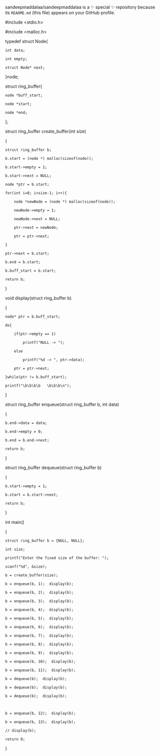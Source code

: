 






sandeepmaddalaa/sandeepmaddalaa is a ✨ special ✨ repository because its `README.md` (this file) appears on your GitHub profile.


#include <stdio.h>

#include <malloc.h>

typedef struct Node{

    int data;

    int empty;

    struct Node* next;

}node;  

struct ring_buffer{

    node *buff_start;

    node *start;

    node *end;

};

struct ring_buffer create_buffer(int size)

{

    struct ring_buffer b;

    b.start = (node *) malloc(sizeof(node));

    b.start->empty = 1;

    b.start->next = NULL;

    node *ptr = b.start;

    for(int i=0; i<size-1; i++){

        node *newNode = (node *) malloc(sizeof(node));

        newNode->empty = 1;

        newNode->next = NULL;

        ptr->next = newNode;

        ptr = ptr->next;

    }

    ptr->next = b.start;

    b.end = b.start;

    b.buff_start = b.start;

    return b;

}

void display(struct ring_buffer b)

{

    node* ptr = b.buff_start;

    do{

        if(ptr->empty == 1)

            printf("NULL -> ");

        else

            printf("%d -> ", ptr->data);

        ptr = ptr->next;

    }while(ptr != b.buff_start);

    printf("\b\b\b\b   \b\b\b\n");

}

struct ring_buffer enqueue(struct ring_buffer b, int data)

{

    b.end->data = data;

    b.end->empty = 0;

    b.end = b.end->next;

    return b;

}

struct ring_buffer dequeue(struct ring_buffer b)

{

    b.start->empty = 1;

    b.start = b.start->next;

    return b;

}

int main()

{

    struct ring_buffer b = {NULL, NULL}; 

    int size;

    printf("Enter the fixed size of the buffer: ");

    scanf("%d", &size);

    b = create_buffer(size);

    b = enqueue(b, 1);  display(b);

    b = enqueue(b, 2);  display(b);

    b = enqueue(b, 3);  display(b);

    b = enqueue(b, 4);  display(b);

    b = enqueue(b, 5);  display(b);

    b = enqueue(b, 6);  display(b);

    b = enqueue(b, 7);  display(b);

    b = enqueue(b, 8);  display(b);

    b = enqueue(b, 9);  display(b);

    b = enqueue(b, 10);  display(b);

    b = enqueue(b, 11);  display(b);

    b = dequeue(b);  display(b);

    b = dequeue(b);  display(b);

    b = dequeue(b);  display(b);

     

    b = enqueue(b, 12);  display(b);

    b = enqueue(b, 13);  display(b);

    // display(b);

    return 0;

}

    
  
   
      
          

         




